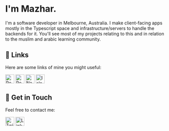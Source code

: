 <!-- Title -->
<h1 align="left">I'm Mazhar.</h1>

<!-- Intro -->
<p align="left">I'm a software developer in Melbourne, Australia. I make client-facing apps mostly in the Typescript space and infrastructure/servers to handle the backends for it. You'll see most of my projects relating to this and in relation to the muslim and arabic learning community.</p>

<!-- Projects -->
<h2 align="left">🚀 Links</h2>
<p align="left">Here are some links of mine you might useful:</p>
<p align="left">
    <a href="https://github.com/mzhr/react-native-starter-kit"><img src="https://img.shields.io/badge/React_Native_Starter_Kit-61DAFB?style=flat-square&logo=React&logoColor=white" alt="React Native Starter Kit" height="28"></a>
    <a href="https://github.com/mzhr/react-native-path-to-mastery"><img src="https://img.shields.io/badge/React_Native_Path_to_Mastery-61DAFB?style=flat-square&logo=React&logoColor=white" alt="React Native Path to Mastery" height="28"></a>
    <a href="https://linktr.ee/naseehahbot"><img src="https://img.shields.io/badge/Naseehah_Bot-🤖-brightgreen?style=flat-square" alt="Naseehah Bot" height="28"></a>
    <a href="https://github.com/mzhr/islam-datasets"><img src="https://img.shields.io/badge/Islam_Datasets-📊-blue?style=flat-squar" alt="Islam Datasets" height="28"></a>
</p>

<!-- Social Media and Contact Info -->
<h2 align="left">📧 Get in Touch</h2>
<p align="left">Feel free to contact me:</p>
<p align="left">
    <a href="https://twitter.com/mazhardev"><img src="https://img.shields.io/badge/Twitter-1DA1F2?style=flat-square&logo=Twitter&logoColor=white" alt="Twitter" height="28"></a>
    <a href="https://www.linkedin.com/in/mazhar-morshed/"><img src="https://img.shields.io/badge/LinkedIn-0077B5?style=flat-square&logo=LinkedIn&logoColor=white" alt="LinkedIn" height="28"></a>
</p>
